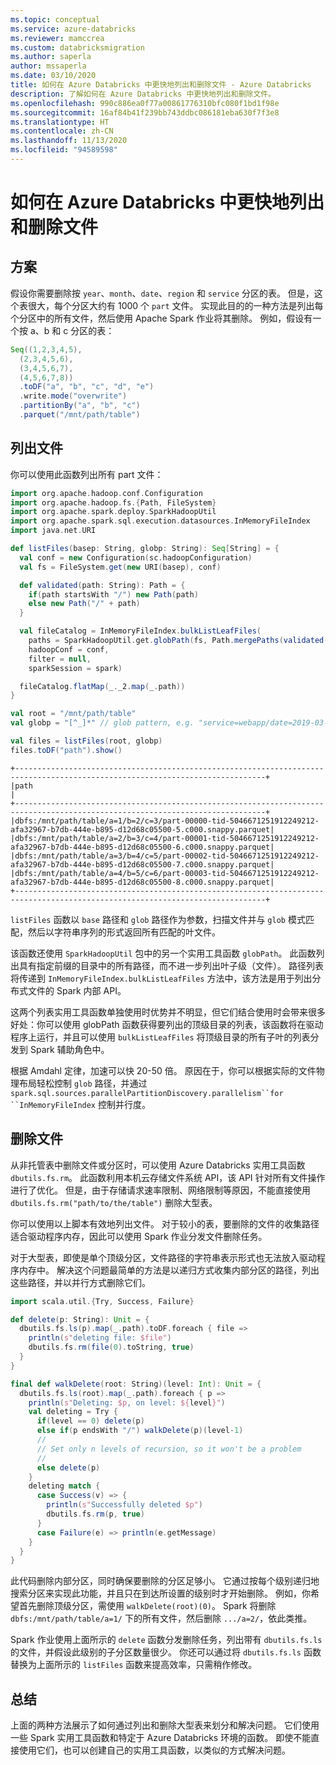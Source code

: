 ```yaml
---
ms.topic: conceptual
ms.service: azure-databricks
ms.reviewer: mamccrea
ms.custom: databricksmigration
ms.author: saperla
author: mssaperla
ms.date: 03/10/2020
title: 如何在 Azure Databricks 中更快地列出和删除文件 - Azure Databricks
description: 了解如何在 Azure Databricks 中更快地列出和删除文件。
ms.openlocfilehash: 990c886ea0f77a00861776310bfc080f1bd1f98e
ms.sourcegitcommit: 16af84b41f239bb743ddbc086181eba630f7f3e8
ms.translationtype: HT
ms.contentlocale: zh-CN
ms.lasthandoff: 11/13/2020
ms.locfileid: "94589598"
---
```

# <a name="how-to-list-and-delete-files-faster-in-azure-databricks"></a>如何在 Azure Databricks 中更快地列出和删除文件

## <a name="scenario"></a>方案

假设你需要删除按 `year`、`month`、`date`、`region` 和 `service` 分区的表。 但是，这个表很大，每个分区大约有 1000 个 `part` 文件。 实现此目的的一种方法是列出每个分区中的所有文件，然后使用 Apache Spark 作业将其删除。 例如，假设有一个按 a、b 和 c 分区的表：

```scala
Seq((1,2,3,4,5),
  (2,3,4,5,6),
  (3,4,5,6,7),
  (4,5,6,7,8))
  .toDF("a", "b", "c", "d", "e")
  .write.mode("overwrite")
  .partitionBy("a", "b", "c")
  .parquet("/mnt/path/table")
```

## <a name="list-files"></a>列出文件

你可以使用此函数列出所有 part 文件：

```scala
import org.apache.hadoop.conf.Configuration
import org.apache.hadoop.fs.{Path, FileSystem}
import org.apache.spark.deploy.SparkHadoopUtil
import org.apache.spark.sql.execution.datasources.InMemoryFileIndex
import java.net.URI

def listFiles(basep: String, globp: String): Seq[String] = {
  val conf = new Configuration(sc.hadoopConfiguration)
  val fs = FileSystem.get(new URI(basep), conf)

  def validated(path: String): Path = {
    if(path startsWith "/") new Path(path)
    else new Path("/" + path)
  }

  val fileCatalog = InMemoryFileIndex.bulkListLeafFiles(
    paths = SparkHadoopUtil.get.globPath(fs, Path.mergePaths(validated(basep), validated(globp))),
    hadoopConf = conf,
    filter = null,
    sparkSession = spark)

  fileCatalog.flatMap(_._2.map(_.path))
}

val root = "/mnt/path/table"
val globp = "[^_]*" // glob pattern, e.g. "service=webapp/date=2019-03-31/*log4j*"

val files = listFiles(root, globp)
files.toDF("path").show()
```

```
+------------------------------------------------------------------------------------------------------------------------------+
|path                                                                                                                          |
+------------------------------------------------------------------------------------------------------------------------------+
|dbfs:/mnt/path/table/a=1/b=2/c=3/part-00000-tid-5046671251912249212-afa32967-b7db-444e-b895-d12d68c05500-5.c000.snappy.parquet|
|dbfs:/mnt/path/table/a=2/b=3/c=4/part-00001-tid-5046671251912249212-afa32967-b7db-444e-b895-d12d68c05500-6.c000.snappy.parquet|
|dbfs:/mnt/path/table/a=3/b=4/c=5/part-00002-tid-5046671251912249212-afa32967-b7db-444e-b895-d12d68c05500-7.c000.snappy.parquet|
|dbfs:/mnt/path/table/a=4/b=5/c=6/part-00003-tid-5046671251912249212-afa32967-b7db-444e-b895-d12d68c05500-8.c000.snappy.parquet|
+------------------------------------------------------------------------------------------------------------------------------+
```

`listFiles` 函数以 `base` 路径和 `glob` 路径作为参数，扫描文件并与 `glob` 模式匹配，然后以字符串序列的形式返回所有匹配的叶文件。

该函数还使用 `SparkHadoopUtil` 包中的另一个实用工具函数 `globPath`。 此函数列出具有指定前缀的目录中的所有路径，而不进一步列出叶子级（文件）。 路径列表将传递到 `InMemoryFileIndex.bulkListLeafFiles` 方法中，该方法是用于列出分布式文件的 Spark 内部 API。

这两个列表实用工具函数单独使用时优势并不明显，但它们结合使用时会带来很多好处：你可以使用 globPath 函数获得要列出的顶级目录的列表，该函数将在驱动程序上运行，并且可以使用 `bulkListLeafFiles` 将顶级目录的所有子叶的列表分发到 Spark 辅助角色中。

根据 Amdahl 定律，加速可以快 20-50 倍。 原因在于，你可以根据实际的文件物理布局轻松控制 `glob` 路径，并通过 `spark.sql.sources.parallelPartitionDiscovery.parallelism``for ``InMemoryFileIndex` 控制并行度。

## <a name="delete-files"></a>删除文件

从非托管表中删除文件或分区时，可以使用 Azure Databricks 实用工具函数 `dbutils.fs.rm`。 此函数利用本机云存储文件系统 API，该 API 针对所有文件操作进行了优化。 但是，由于存储请求速率限制、网络限制等原因，不能直接使用 `dbutils.fs.rm("path/to/the/table")` 删除大型表。

你可以使用以上脚本有效地列出文件。 对于较小的表，要删除的文件的收集路径适合驱动程序内存，因此可以使用 Spark 作业分发文件删除任务。

对于大型表，即使是单个顶级分区，文件路径的字符串表示形式也无法放入驱动程序内存中。 解决这个问题最简单的方法是以递归方式收集内部分区的路径，列出这些路径，并以并行方式删除它们。

```scala
import scala.util.{Try, Success, Failure}

def delete(p: String): Unit = {
  dbutils.fs.ls(p).map(_.path).toDF.foreach { file =>
    println(s"deleting file: $file")
    dbutils.fs.rm(file(0).toString, true)
  }
}

final def walkDelete(root: String)(level: Int): Unit = {
  dbutils.fs.ls(root).map(_.path).foreach { p =>
    println(s"Deleting: $p, on level: ${level}")
    val deleting = Try {
      if(level == 0) delete(p)
      else if(p endsWith "/") walkDelete(p)(level-1)
      //
      // Set only n levels of recursion, so it won't be a problem
      //
      else delete(p)
    }
    deleting match {
      case Success(v) => {
        println(s"Successfully deleted $p")
        dbutils.fs.rm(p, true)
      }
      case Failure(e) => println(e.getMessage)
    }
  }
}
```

此代码删除内部分区，同时确保要删除的分区足够小。 它通过按每个级别递归地搜索分区来实现此功能，并且只在到达所设置的级别时才开始删除。 例如，你希望首先删除顶级分区，需使用 `walkDelete(root)(0)`。 Spark 将删除 `dbfs:/mnt/path/table/a=1/` 下的所有文件，然后删除 `.../a=2/`，依此类推。

Spark 作业使用上面所示的 `delete` 函数分发删除任务，列出带有 `dbutils.fs.ls` 的文件，并假设此级别的子分区数量很少。 你还可以通过将 `dbutils.fs.ls` 函数替换为上面所示的 `listFiles` 函数来提高效率，只需稍作修改。

## <a name="summary"></a>总结

上面的两种方法展示了如何通过列出和删除大型表来划分和解决问题。 它们使用一些 Spark 实用工具函数和特定于 Azure Databricks 环境的函数。 即使不能直接使用它们，也可以创建自己的实用工具函数，以类似的方式解决问题。